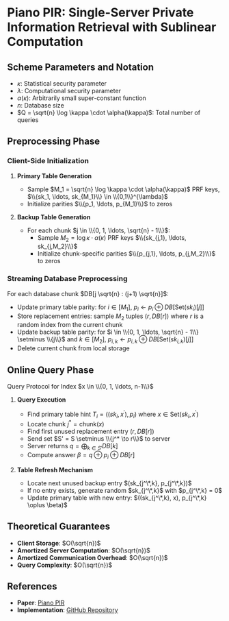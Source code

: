 # Piano PIR: Single-Server Private Information Retrieval with Sublinear Computation

## Scheme Parameters and Notation

- $\kappa$: Statistical security parameter
- $\lambda$: Computational security parameter
- $\alpha(\kappa)$: Arbitrarily small super-constant function
- $n$: Database size
- $Q = \sqrt{n} \log \kappa \cdot \alpha(\kappa)$: Total number of queries

## Preprocessing Phase

### Client-Side Initialization

1. **Primary Table Generation**

   - Sample $M_1 = \sqrt{n} \log \kappa \cdot \alpha(\kappa)$ PRF keys, $\\{sk_1, \ldots, sk_{M_1}\\} \in \\{0,1\\}^{\lambda}$
   - Initialize parities $\\{p_1, \ldots, p_{M_1}\\}$ to zeros
2. **Backup Table Generation**

   - For each chunk $j \in \\{0, 1, \ldots, \sqrt{n} - 1\\}$:
      - Sample $M_2 = \log \kappa \cdot \alpha(\kappa)$ PRF keys $\\{sk_{j,1}, \ldots, sk_{j,M_2}\\}$
      - Initialize chunk-specific parities $\\{p_{j,1}, \ldots, p_{j,M_2}\\}$ to zeros

### Streaming Database Preprocessing

For each database chunk $DB[j \sqrt{n} : (j+1) \sqrt{n}]$:

- Update primary table parity: for $i \in [M_1]$, $p_i \leftarrow p_i \oplus DB[\text{Set}(sk_i)[j]]$
- Store replacement entries: sample $M_2$ tuples $(r, DB[r])$ where $r$ is a random index from the current chunk
- Update backup table parity: for $i \in \\{0, 1, \ldots, \sqrt{n} - 1\\} \setminus \\{j\\}$ and $k \in [M_2]$, $p_{i,k} \leftarrow p_{i,k} \oplus DB[\text{Set}(sk_{i,k})[j]]$
- Delete current chunk from local storage

## Online Query Phase

Query Protocol for Index $x \in \\{0, 1, \ldots, n-1\\}$

1. **Query Execution**

   - Find primary table hint $T_i = ((sk_i, x^{\prime}), p_i)$ where $x \in \text{Set}(sk_i, x^{\prime})$
   - Locate chunk $j^* = \text{chunk}(x)$
   - Find first unused replacement entry $(r, DB[r])$
   - Send set $S' = S \setminus \\{j^* \to r\\}$ to server
   - Server returns $q = \bigoplus_{k \in S'} DB[k]$
   - Compute answer $\beta = q \oplus p_i \oplus DB[r]$
2. **Table Refresh Mechanism**

   - Locate next unused backup entry $(sk_{j^\*,k}, p_{j^\*,k})$
   - If no entry exists, generate random $sk_{j^\*,k}$ with $p_{j^\*,k} = 0$
   - Update primary table with new entry: $((sk_{j^\*,k}, x), p_{j^\*,k} \oplus \beta)$

## Theoretical Guarantees

- **Client Storage**: $O(\sqrt{n})$
- **Amortized Server Computation**: $O(\sqrt{n})$
- **Amortized Communication Overhead**: $O(\sqrt{n})$
- **Query Complexity**: $O(\sqrt{n})$

## References

- **Paper**: [Piano PIR](https://eprint.iacr.org/2023/452)
- **Implementation**: [GitHub Repository](https://github.com/wuwuz/Piano-PIR-new)
